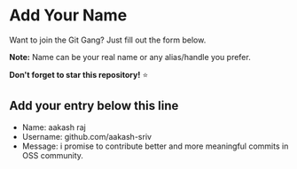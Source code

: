 # Add Your Name

Want to join the Git Gang? Just fill out the form below.

**Note:** Name can be your real name or any alias/handle you prefer.

**Don't forget to star this repository!** ⭐

## Add your entry below this line

- Name: aakash raj
- Username: github.com/aakash-sriv
- Message: i promise to contribute better and more meaningful commits in OSS community.
